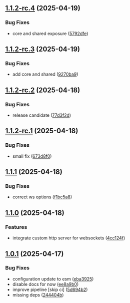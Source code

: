 ## [1.1.2-rc.4](https://github.com/trust0-project/node/compare/v1.1.2-rc.3...v1.1.2-rc.4) (2025-04-19)

### Bug Fixes

* core and shared exposure ([5792dfe](https://github.com/trust0-project/node/commit/5792dfeff0ab01bfba2c79b415dc3e49e3d55993))

## [1.1.2-rc.3](https://github.com/trust0-project/node/compare/v1.1.2-rc.2...v1.1.2-rc.3) (2025-04-19)

### Bug Fixes

* add core and shared ([9270ba9](https://github.com/trust0-project/node/commit/9270ba98cbf1bdfd5fb84479c11c6cdd8c0c2807))

## [1.1.2-rc.2](https://github.com/trust0-project/node/compare/v1.1.2-rc.1...v1.1.2-rc.2) (2025-04-18)

### Bug Fixes

* release candidate ([77d3f2d](https://github.com/trust0-project/node/commit/77d3f2d0c65247e446091d8b6b35f3f10fa22d46))

## [1.1.2-rc.1](https://github.com/trust0-project/node/compare/v1.1.1...v1.1.2-rc.1) (2025-04-18)

### Bug Fixes

* small fix ([673d8f0](https://github.com/trust0-project/node/commit/673d8f0867e43070496a66357c6b48259470517d))

## [1.1.1](https://github.com/trust0-project/node/compare/v1.1.0...v1.1.1) (2025-04-18)

### Bug Fixes

* correct ws options ([f1bc5a8](https://github.com/trust0-project/node/commit/f1bc5a8e3679e70e45984a75ee992371a4f02d3f))

## [1.1.0](https://github.com/trust0-project/node/compare/v1.0.1...v1.1.0) (2025-04-18)

### Features

* integrate custom http server for websockets ([4cc124f](https://github.com/trust0-project/node/commit/4cc124f5a19ecfeee631cbc903bf787c02eb12a3))

## [1.0.1](https://github.com/trust0-project/node/compare/v1.0.0...v1.0.1) (2025-04-17)

### Bug Fixes

* configuration update to esm ([eba3925](https://github.com/trust0-project/node/commit/eba392517b89e1e891131c65f98678e72ff73c6a))
* disable docs for now ([ee8a9b0](https://github.com/trust0-project/node/commit/ee8a9b0892531759142017ef78d5291d9ddb22c1))
* improve pipeline [skip ci] ([5d694b2](https://github.com/trust0-project/node/commit/5d694b2cf1e65d8183058ec2f82ecbab897f5e11))
* missing deps ([244404b](https://github.com/trust0-project/node/commit/244404b71a806b1b0fd2bf11421929ae3207890a))
